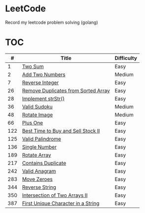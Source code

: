 # LeetCode

Record my leetcode problem solving
(golang)
# TOC

| # | Title  | Difficulty |
|---| ----- | ---------- |
|1|[Two Sum](./algorithms/twoSum/twoSum.go)|Easy|
|2|[Add Two Numbers](./algorithms/addTwoNumbers/addTwoNumbers.go)|Medium|
|7|[Reverse Integer](./algorithms/reverseInteger/reverseInteger.go)|Easy|
|26|[Remove Duplicates from Sorted Array](./algorithms/removeDuplicates/removeDuplicates.go)|Easy|
|28|[Implement strStr()](./algorithms/strStr/strStr.go)|Easy|
|36|[Valid Sudoku](./algorithms/isValidSudoku/isValidSudoku.go)|Medium|
|48|[Rotate Image](./algorithms/rotateImage/rotateImage.go)|Medium|
|66|[Plus One](./algorithms/plusOne/plusOne.go)|Easy|
|122|[Best Time to Buy and Sell Stock II](./algorithms/bestTimeToBuyAndSellStockII/maxProfit.go)|Easy|
|125|[Valid Palindrome](./algorithms/validPalindrome/validPalindrome.go)|Easy|
|136|[Single Number](./algorithms/singleNumber/singleNumber.go)|Easy|
|189|[Rotate Array](./algorithms/rotateArray/rotateArray.go)|Easy|
|217|[Contains Duplicate](./algorithms/containsDuplicate/containsDuplicate.go)|Easy|
|242|[Valid Anagram](./algorithms/isAnagram/isAnagram.go)|Easy|
|283|[Move Zeroes](./algorithms/moveZeroes/moveZeroes.go)|Easy|
|344|[Reverse String](./algorithms/reverseString/reverseString.go)|Easy|
|350|[Intersection of Two Arrays II](./algorithms/intersectionOfTwoArraysII/intersectionOfTwoArraysII.go)|Easy|
|387|[First Unique Character in a String](./algorithms/firstUniqChar/firstUniqChar.go)|Easy|
